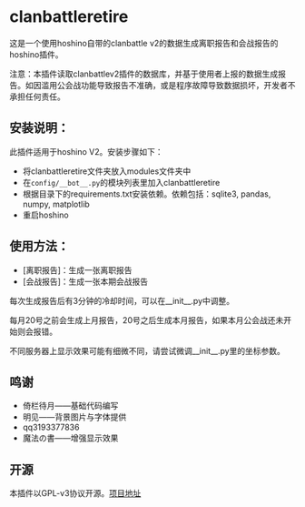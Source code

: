 # clanbattleretire

这是一个使用hoshino自带的clanbattle v2的数据生成离职报告和会战报告的hoshino插件。

注意：本插件读取clanbattlev2插件的数据库，并基于使用者上报的数据生成报告。如因滥用公会战功能导致报告不准确，或是程序故障导致数据损坏，开发者不承担任何责任。

## 安装说明：

此插件适用于hoshino V2。安装步骤如下：

- 将clanbattleretire文件夹放入modules文件夹中
- 在```config/__bot__.py```的模块列表里加入clanbattleretire
- 根据目录下的requirements.txt安装依赖。依赖包括：sqlite3, pandas, numpy, matplotlib
- 重启hoshino

## 使用方法：

- [离职报告]：生成一张离职报告
- [会战报告]：生成一张本期会战报告

每次生成报告后有3分钟的冷却时间，可以在__init__.py中调整。

每月20号之前会生成上月报告，20号之后生成本月报告，如果本月公会战还未开始则会报错。

不同服务器上显示效果可能有细微不同，请尝试微调__init__.py里的坐标参数。

## 鸣谢

- 倚栏待月——基础代码编写
- 明见——背景图片与字体提供
- qq3193377836
- 魔法の書——增强显示效果

## 开源

本插件以GPL-v3协议开源。[项目地址](https://github.com/iamwyh2019/clanbattleretire)